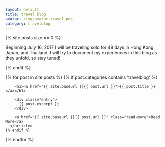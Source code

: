 ```yaml
---
layout: default
title: travel blog
avatar: /img/avatar-travel.png
category: travelblog
---
```


<div class="posts">
  {% site.posts.size == 0 %}
    <p>Beginning July 16, 2017 I will be traveling solo for 48 days in Hong Kong, Japan, and Thailand. I will try to document my experiences in this blog as they unfold, so stay tuned!<p>
  {% endif %}

  {% for post in site.posts %}
    {% if post.categories contains 'travelblog' %}
      <article class="post">

        <h1><a href="{{ site.baseurl }}{{ post.url }}">{{ post.title }}</a></h1>

        <div class="entry">
          {{ post.excerpt }}
        </div>

        <a href="{{ site.baseurl }}{{ post.url }}" class="read-more">Read More</a>
      </article>
    {% endif %}
  {% endfor %}
</div>
